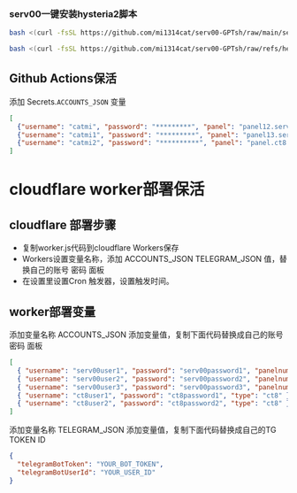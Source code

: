 
### serv00一键安装hysteria2脚本
```bash
bash <(curl -fsSL https://github.com/mi1314cat/serv00-GPTsh/raw/main/serv00-hy2)

```
```bash
bash <(curl -fsSL https://github.com/mi1314cat/serv00-GPTsh/raw/refs/heads/main/ngxray.sh)

```

## Github Actions保活
添加 Secrets.`ACCOUNTS_JSON` 变量
```json
[
  {"username": "catmi", "password": "*********", "panel": "panel12.serv00.com", "ssh": "s12.serv00.com"},
  {"username": "catmi1", "password": "*********", "panel": "panel13.serv00.com", "ssh": "s13.serv00.com"},
  {"username": "catmi2", "password": "**********", "panel": "panel.ct8.pl", "ssh": "s1.ct8.pl"}
]
```
# cloudflare worker部署保活
## cloudflare 部署步骤
- 复制worker.js代码到cloudflare Workers保存
- Workers设置变量名称，添加 ACCOUNTS_JSON TELEGRAM_JSON 值，替换自己的账号 密码 面板
- 在设置里设置Cron 触发器，设置触发时间。

## worker部署变量
添加变量名称 ACCOUNTS_JSON 
添加变量值，复制下面代码替换成自己的账号 密码 面板

```json
[  
  { "username": "serv00user1", "password": "serv00password1", "panelnum": "0", "type": "serv00" },
  { "username": "serv00user2", "password": "serv00password2", "panelnum": "4", "type": "serv00" },
  { "username": "serv00user3", "password": "serv00password3", "panelnum": "7", "type": "serv00" },
  { "username": "ct8user1", "password": "ct8password1", "type": "ct8" },
  { "username": "ct8user2", "password": "ct8password2", "type": "ct8" }
]
```

添加变量名称 TELEGRAM_JSON 
添加变量值，复制下面代码替换成自己的TG TOKEN ID

```json
{
  "telegramBotToken": "YOUR_BOT_TOKEN",
  "telegramBotUserId": "YOUR_USER_ID"
}
```

